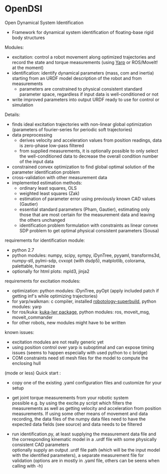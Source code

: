 # OpenDSI

Open Dynamical System Identification
- Framework for dynamical system identification of floating-base rigid body structures

Modules:

* excitation: control a robot movement along optimized trajectories and record the state and torque measurements (using [Yarp](https://github.com/robotology/yarp) or ROS/MoveIt! at the moment)
* identification: identify dynamical parameters (mass, com and inertia) starting from an URDF model description of the robot and from measurements
	* parameters are constrained to physical consistent standard parameter space, regardless if input data is well-conditioned or not
* write improved parameters into output URDF ready to use for control or simulation


Details:

* finds ideal excitation trajectories with non-linear global optimization (parameters of fourier-series for periodic soft trajectories) 
* data preprocessing
	* derives velocity and acceleration values from position readings, data is zero-phase low-pass filtered
	* from supplied measurements, it is optionally possible to only select the well-conditioned data to decrease the overall condition number of the input data
* constrained convex optimization to find global optimal solution of the parameter identification problem
* cross-validation with other measurement data
* implemented estimation methods:
  * ordinary least squares, OLS
  * weighted least squares (Zak)
  * estimation of parameter error using previously known CAD values (Gautier)
  * essential standard parameters (Pham, Gautier), estimating only those that are most certain for the measurement data and leaving the others unchanged
  * identification problem formulation with constraints as linear convex SDP problem to get optimal physical consistent parameters (Sousa)

requirements for identification module:

* python 2.7
* python modules: numpy, scipy, sympy, iDynTree, pyyaml, transforms3d, numpy-stl, pylmi-sdp, cvxopt (with dsdp5), matplotlib, colorama, palettable, humanize
* optionally for html plots: mpld3, jinja2

requirements for excitation modules:

* optimization: python modules: iDynTree, pyOpt (apply included patch if getting inf's while optimizing trajectories)
* for yarp/walkman: c compiler, installed [robotology-superbuild](https://github.com/robotology-playground/robotology-superbuild), python modules: yarp
* for ros/kuka: [kuka-lwr package](https://github.com/CentroEPiaggio/kuka-lwr), python modules: ros, moveit\_msg, moveit\_commander
* for other robots, new modules might have to be written

known issues:

* excitation modules are not really generic yet
* using position control over yarp is suboptimal and can expose timing issues (seems to happen especially with used python to c bridge)
* COM constraints need stl mesh files for the model to compute the enclosing hull

(mode or less) Quick start :

* copy one of the existing .yaml configuration files and customize for your setup

* get joint torque measurements from your robotic system   
   possible e.g. by using the excite.py script which filters the measurements as well as getting velocity and acceleration from position measurements.
   If using some other means of movement and data recording, the data files of the numpy data files need to have the expected data fields (see source) and data needs to be filtered

* run identification.py, at least supplying the measurement data file and the corresponding kinematic model in a .urdf file with some physically consistent CAD parameters    
   optionally supply an output .urdf file path (which will be the input model with the identified
   parameters), a separate measurement file for validation
   (options are in mostly in .yaml file, others can be seens when calling with -h)

